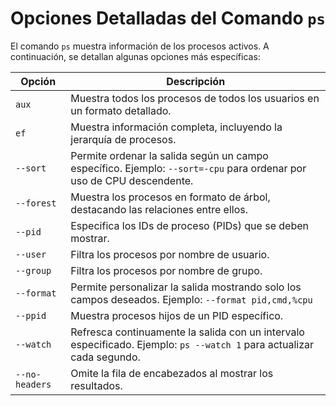 # Opciones Detalladas del Comando `ps`

El comando `ps` muestra información de los procesos activos. A continuación, se detallan algunas opciones más específicas:

| Opción         | Descripción |
|----------------|-------------|
| `aux`          | Muestra todos los procesos de todos los usuarios en un formato detallado. |
| `ef`           | Muestra información completa, incluyendo la jerarquía de procesos. |
| `--sort`       | Permite ordenar la salida según un campo específico. Ejemplo: `--sort=-cpu` para ordenar por uso de CPU descendente. |
| `--forest`     | Muestra los procesos en formato de árbol, destacando las relaciones entre ellos. |
| `--pid`        | Especifica los IDs de proceso (PIDs) que se deben mostrar. |
| `--user`       | Filtra los procesos por nombre de usuario. |
| `--group`      | Filtra los procesos por nombre de grupo. |
| `--format`     | Permite personalizar la salida mostrando solo los campos deseados. Ejemplo: `--format pid,cmd,%cpu` |
| `--ppid`       | Muestra procesos hijos de un PID específico. |
| `--watch`      | Refresca continuamente la salida con un intervalo especificado. Ejemplo: `ps --watch 1` para actualizar cada segundo. |
| `--no-headers` | Omite la fila de encabezados al mostrar los resultados. |
